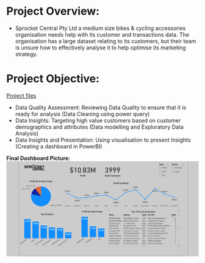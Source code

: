 # Project Overview:

* Sprocket Central Pty Ltd a medium size bikes & cycling accessories organisation needs help with its customer and transactions data. The organisation has a large dataset relating to its customers, but their team is unsure how to effectively analyse it to help optimise its marketing strategy. 

# Project Objective:
[Project files](https://github.com/shoaibhub/KPMG_virtual_internship)
* Data Quality Assessment: Reviewing Data Quality to ensure that it is ready for analysis (Data Cleaning using power query)
* Data Insights: Targeting high value customers based on customer demographics and attributes (Data modelling and Exploratory Data Analysis)
* Data Insights and Presentation: Using visualisation to present Insights (Creating a dashboard in PowerBI)

**Final Dashboard Picture:**
![](/image/Final%20dashboard.png)
